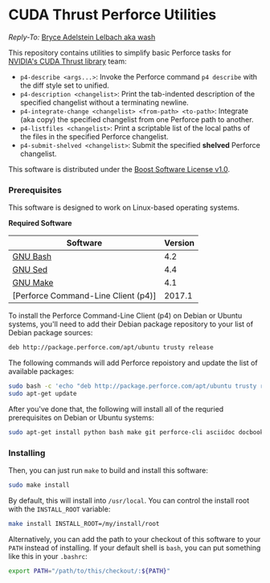 <!--
Copyright (c) 2017-8 NVIDIA Corporation
Reply-To: Bryce Adelstein Lelbach aka wash <brycelelbach@gmail.com>

Distributed under the Boost Software License v1.0 (boost.org/LICENSE_1_0.txt)
-->

# CUDA Thrust Perforce Utilities

*Reply-To:* [Bryce Adelstein Lelbach aka wash](brycelelbach@gmail.com)

This repository contains utilities to simplify basic Perforce tasks for 
  [NVIDIA's CUDA Thrust library] team:

- `p4-describe <args...>`: Invoke the Perforce command `p4 describe` with the diff style set to unified.
- `p4-description <changelist>`: Print the tab-indented description of the specified changelist without a terminating newline.
- `p4-integrate-change <changelist> <from-path> <to-path>`: Integrate (aka copy) the specified changelist from one Perforce path to another.
- `p4-listfiles <changelist>`: Print a scriptable list of the local paths of the files in the specified Perforce changelist.
- `p4-submit-shelved <changelist>`: Submit the specified **shelved** Perforce changelist.

This software is distributed under the [Boost Software License v1.0].

### Prerequisites

This software is designed to work on Linux-based operating systems.

**Required Software**

| Software                            | Version  |
| ----------------------------------- | -------- |
| [GNU Bash]                          | 4.2      |
| [GNU Sed]                           | 4.4      |
| [GNU Make]                          | 4.1      |
| [Perforce Command-Line Client (p4)] | 2017.1   |

To install the Perforce Command-Line Client (p4) on Debian or Ubuntu
  systems, you'll need to add their Debian package repository to your list of
  Debian package sources:

```bash
deb http://package.perforce.com/apt/ubuntu trusty release
```

The following commands will add Perforce repoistory and update the list of
  available packages:

```bash
sudo bash -c 'echo "deb http://package.perforce.com/apt/ubuntu trusty release" > /etc/apt/sources.list.d/perforce.list'
sudo apt-get update
```

After you've done that, the following will install all of the requried
  prerequisites on Debian or Ubuntu systems:

```bash
sudo apt-get install python bash make git perforce-cli asciidoc docbook xmlto
```

### Installing

Then, you can just run `make` to build and install this software:

```bash
sudo make install
```

By default, this will install into `/usr/local`.
You can control the install root with the `INSTALL_ROOT` variable:

```bash
make install INSTALL_ROOT=/my/install/root
```

Alternatively, you can add the path to your checkout of this software to your `PATH` instead of installing.
If your default shell is `bash`, you can put something like this in your `.bashrc`:

```bash
export PATH="/path/to/this/checkout/:${PATH}"
```

[NVIDIA's CUDA Thrust library]:             https://thrust.github.com
[Boost Software License v1.0]:              https://boost.org/LICENSE_1_0.txt 
[GNU Bash]:                                 https://www.gnu.org/software/bash
[GNU Sed]:                                  https://www.gnu.org/software/sed
[GNU Make]:                                 https://www.gnu.org/software/make
[Perforce Helix Command-Line Client (p4)]:  https://www.perforce.com/downloads/helix-command-line-client-p4

